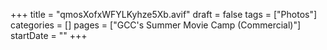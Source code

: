 +++
title = "qmosXofxWFYLKyhze5Xb.avif"
draft = false
tags = ["Photos"]
categories = []
pages = ["GCC's Summer Movie Camp (Commercial)"]
startDate = ""
+++

